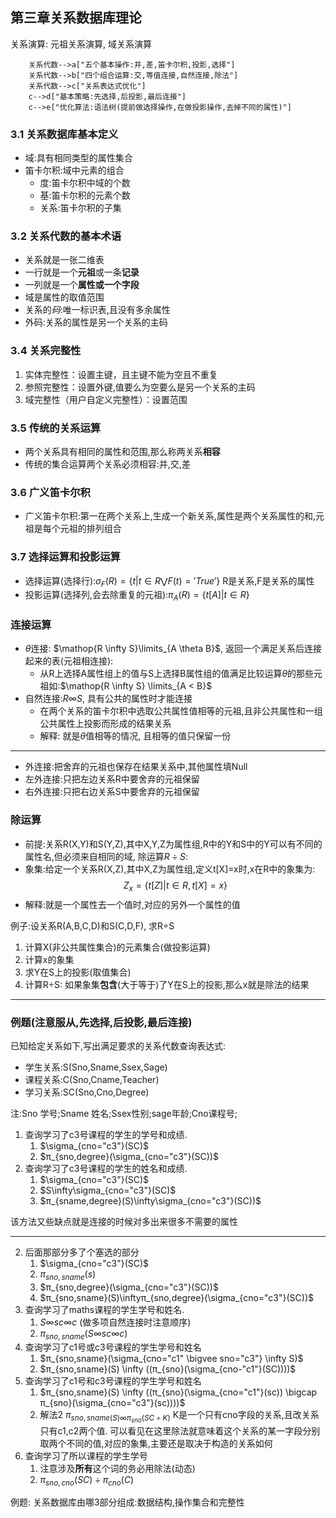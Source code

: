 ## 第三章关系数据库理论
关系演算: 元祖关系演算, 域关系演算
```mermaid graph LR
	关系代数-->a["五个基本操作:并,差,笛卡尔积,投影,选择"]
	关系代数-->b["四个组合运算:交,等值连接,自然连接,除法"]
	关系代数-->c["关系表达式优化"]
	c-->d["基本策略:先选择,后投影,最后连接"]
	c-->e["优化算法:语法树(提前做选择操作,在做投影操作,去掉不同的属性)"]
```
###  3.1 关系数据库基本定义
- 域:具有相同类型的属性集合
- 笛卡尔积:域中元素的组合
	- 度:笛卡尔积中域的个数
	- 基:笛卡尔积的元素个数
	- 关系:笛卡尔积的子集
### 3.2 关系代数的基本术语
- 关系就是一张二维表
- 一行就是一个**元祖**或一条**记录**
- 一列就是一个**属性或一个字段**
- 域是属性的取值范围
- 关系的*码*:唯一标识表,且没有多余属性
- 外码:关系的属性是另一个关系的主码
### 3.4 关系完整性
1. 实体完整性：设置主键，且主键不能为空且不重复
2. 参照完整性：设置外键,值要么为空要么是另一个关系的主码
3. 域完整性（用户自定义完整性）：设置范围
### 3.5 传统的关系运算
- 两个关系具有相同的属性和范围,那么称两关系**相容**
- 传统的集合运算两个关系必须相容:并,交,差
### 3.6 广义笛卡尔积
- 广义笛卡尔积:第一在两个关系上,生成一个新关系,属性是两个关系属性的和,元祖是每个元祖的排列组合
### 3.7 选择运算和投影运算
- 选择运算(选择行):$\sigma_F(R)=\left\{t|t\in R \bigvee F(t)='True' \right\}$ R是关系,F是关系的属性
- 投影运算(选择列,会去除重复的元祖):$π_A(R)=\left\{t[A]|t \in R \right\}$
### 连接运算
- $\theta$连接: $\mathop{R \infty S}\limits_{A \theta B}$, 返回一个满足关系后连接起来的表(元祖相连接):
	- 从R上选择A属性组上的值与S上选择B属性组的值满足比较运算$\theta$的那些元祖如:$\mathop{R \infty S} \limits_{A < B}$ 
- 自然连接:$R \infty S$, 具有公共的属性时才能连接
	- 在两个关系的笛卡尔积中选取公共属性值相等的元祖,且非公共属性和一组公共属性上投影而形成的结果关系
	- 解释: 就是$\theta$值相等的情况, 且相等的值只保留一份
---
- 外连接:把舍弃的元祖也保存在结果关系中,其他属性填Null
- 左外连接:只把左边关系R中要舍弃的元祖保留
- 右外连接:只把右边关系S中要舍弃的元祖保留

### 除运算
- 前提:关系R(X,Y)和S(Y,Z),其中X,Y,Z为属性组,R中的Y和S中的Y可以有不同的属性名,但必须来自相同的域, 除运算$R÷S:$
- 象集:给定一个关系R(X,Z),其中X,Z为属性组,定义t[X]=x时,x在R中的象集为:
$$Z_x= \left\{t[Z]|t \in R, t[X]=x \right\}$$
- 解释:就是一个属性去一个值时,对应的另外一个属性的值

例子:设关系R(A,B,C,D)和S(C,D,F), 求R÷S
1. 计算X(非公共属性集合)的元素集合(做投影运算)
2. 计算x的象集
3. 求Y在S上的投影(取值集合)
4. 计算R÷S: 如果象集**包含**(大于等于)了Y在S上的投影,那么x就是除法的结果

---
### 例题(注意服从,先选择,后投影,最后连接)
已知给定关系如下,写出满足要求的关系代数查询表达式:
- 学生关系:S(Sno,Sname,Ssex,Sage)
- 课程关系:C(Sno,Cname,Teacher)
- 学习关系:SC(Sno,Cno,Degree)

注:Sno 学号;Sname 姓名;Ssex性别;sage年龄;Cno课程号;
1. 查询学习了c3号课程的学生的学号和成绩.
	1. $\sigma_{cno="c3"}(SC)$
	2. $π_{sno,degree}(\sigma_{cno="c3"}(SC))$
2. 查询学习了c3号课程的学生的姓名和成绩.
	1. $\sigma_{cno="c3"}(SC)$
	2. $S\infty\sigma_{cno="c3"}(SC)$
	3. $π_{sname,degree}(S)\infty\sigma_{cno="c3"}(SC))$

该方法又些缺点就是连接的时候对多出来很多不需要的属性

---
2. 后面那部分多了个塞选的部分 
	1. $\sigma_{cno="c3"}(SC)$
	2. $π_{sno,sname}(s)$
	3. $π_{sno,degree}(\sigma_{cno="c3"}(SC))$
	4. $π_{sno,sname}(S)\inftyπ_{sno,degree}(\sigma_{cno="c3"}(SC))$
3. 查询学习了maths课程的学生学号和姓名.
	1. $S \infty sc \infty c$ (做多项自然连接时注意顺序)
	2. $π_{sno,sname}(S \infty sc \infty c )$
4. 查询学习了c1号或c3号课程的学生学号和姓名
	1. $π_{sno,sname}(\sigma_{cno="c1" \bigvee sno="c3"} \infty S)$
	2. $π_{sno,sname}(S) \infty ((π_{sno}(\sigma_{cno-"c1"}(SC))))$
5. 查询学习了c1号和c3号课程的学生学号和姓名
	1. $π_{sno,sname}(S) \infty ((π_{sno}(\sigma_{cno="c1"}(sc)) \bigcap π_{sno}(\sigma_{cno="c3"}(sc))))$
	2. 解法2 $π_{sno,sname(S) \infty π_{sno}(SC \div K)}$ K是一个只有cno字段的关系,且改关系只有c1,c2两个值. 可以看见在这里除法就意味着这个关系的某一字段分别取两个不同的值,对应的象集,主要还是取决于构造的关系如何
6. 查询学习了所以课程的学生学号
	1. 注意涉及**所有**这个词的务必用除法(动态)
	2. $π_{sno,cno}(SC) \div π_{cno}(C)$

例题:
关系数据库由哪3部分组成:数据结构,操作集合和完整性

